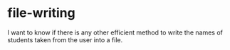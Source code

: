 # file-writing
I want to know if there is any other efficient method to write the names of students taken from the user into a file.
